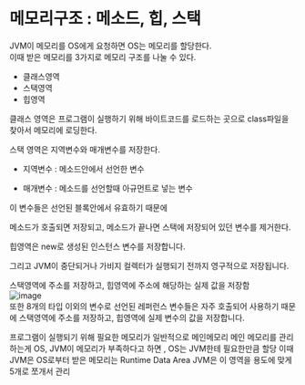 # 메모리구조 : 메소드, 힙, 스택

JVM이 메모리를 OS에게 요청하면 OS는 메모리를 할당한다.   
이때 받은 메모리를 3가지로 메모리 구조를 나눌 수 있다.
* 클래스영역
* 스택영역
* 힙영역   

클래스 영역은 프로그램이 실행하기 위해 바이트코드를 로드하는 곳으로 class파일을 찾아서 메모리에 로딩한다.

스택 영역은 지역변수와 매개변수를 저장한다.

* 지역변수 : 메소드안에서 선언한 변수

* 매개변수 : 메소드를 선언할때 아규먼트로 넣는 변수

이 변수들은 선언된 블록안에서 유효하기 때문에

메소드가 호출되면 저장되고, 메소드가 끝나면 스택에 저장되어 있던 변수를 제거한다.

힙영역은 new로 생성된 인스턴스 변수를 저장합니다.

그리고 JVM이 중단되거나 가비지 컬렉터가 실행되기 전까지 영구적으로 저장됩니다.

스택영역에 주소를 저장하고, 힙영역에 주소에 해당하는 실제 값을 저장함   
![image](https://user-images.githubusercontent.com/37826908/119360818-fa6e5700-bce5-11eb-8061-698d3a54501b.png)   
또한 8개의 타입 이외의 변수로 선언된 레퍼런스 변수들은 자주 호출되어 사용하기 때문에 스택영역에 주소를 저장하고, 힙영역에 실제 변수의 값을 저장합니다.

프로그램이 실행되기 위해 필요한 메모리가 일반적으로 메인메모리
메인 메모리를 관리하는게 OS,
JVM이 메모리가 부족하다고 하면 ,
OS는 JVM한테 필요한만큼 할당
이때 JVM은 OS로부터 받은 메모리는 Runtime Data Area
JVM은 이 영역을 용도에 맞게 5개로 쪼개서 관리
